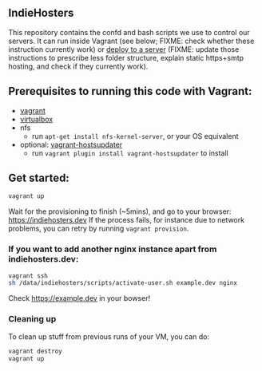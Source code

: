 ## IndieHosters

This repository contains the confd and bash scripts we use to control our servers.
It can run inside Vagrant (see below; FIXME: check whether these instruction currently work) or
[deploy to a server](doc/getting-started-as-a-hoster.md) (FIXME: update those instructions to
prescribe less folder structure, explain static https+smtp hosting, and check if they currently
work).

## Prerequisites to running this code with Vagrant:
- [vagrant](http://www.vagrantup.com/)
- [virtualbox](https://www.virtualbox.org/)
- nfs
  - run `apt-get install nfs-kernel-server`, or your OS equivalent
- optional: [vagrant-hostsupdater](https://github.com/cogitatio/vagrant-hostsupdater)
  - run `vagrant plugin install vagrant-hostsupdater` to install

## Get started:

```bash
vagrant up
```

Wait for the provisioning to finish (~5mins), and go to your browser: https://indiehosters.dev
If the process fails, for instance due to network problems, you can retry by running `vagrant provision`.

### If you want to add another nginx instance apart from indiehosters.dev:

```bash
vagrant ssh
sh /data/indiehosters/scripts/activate-user.sh example.dev nginx
```
Check https://example.dev in your bowser!

### Cleaning up

To clean up stuff from previous runs of your VM, you can do:

```bash
vagrant destroy
vagrant up
```
